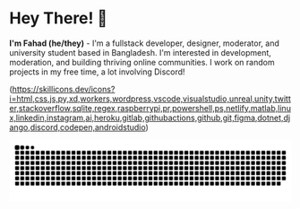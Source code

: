# Hey There! 👋
**I'm Fahad (he/they)** - I'm a fullstack developer, designer, moderator, and university student based in Bangladesh. I'm interested in development, moderation, and building thriving online communities. I work on random projects in my free time, a lot involving Discord!

(https://skillicons.dev/icons?i=html,css,js,py,xd,workers,wordpress,vscode,visualstudio,unreal,unity,twitter,stackoverflow,sqlite,regex,raspberrypi,pr,powershell,ps,netlify,matlab,linux,linkedin,instagram,ai,heroku,gitlab,githubactions,github,git,figma,dotnet,django,discord,codepen,androidstudio)<br/>




![](https://github.com/FahadBinHussain/FahadBinHussain/blob/main/1.svg)
